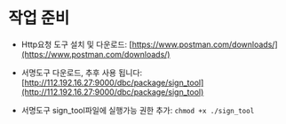 # 작업 준비

- Http요청 도구 설치 및 다운로드: [https://www.postman.com/downloads/](https://www.postman.com/downloads/)

- 서명도구 다운로드, 추후 사용 됩니다: [http://112.192.16.27:9000/dbc/package/sign_tool](http://112.192.16.27:9000/dbc/package/sign_tool)

- 서명도구 sign_tool파일에 실행가능 권한 추가: `chmod +x ./sign_tool`
